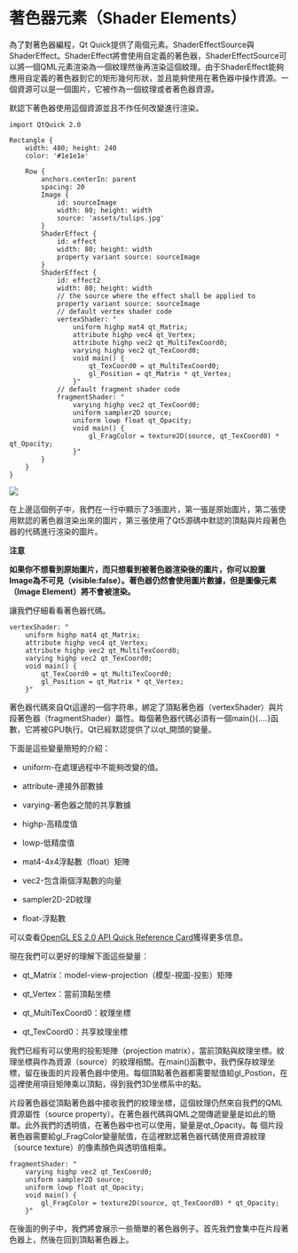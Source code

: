 # 著色器元素（Shader Elements）

為了對著色器編程，Qt Quick提供了兩個元素。ShaderEffectSource與ShaderEffect。ShaderEffect將會使用自定義的著色器，ShaderEffectSource可以將一個QML元素渲染為一個紋理然後再渲染這個紋理。由于ShaderEffect能夠應用自定義的著色器到它的矩形幾何形狀，並且能夠使用在著色器中操作資源。一個資源可以是一個圖片，它被作為一個紋理或者著色器資源。

默認下著色器使用這個資源並且不作任何改變進行渲染。

```
import QtQuick 2.0

Rectangle {
    width: 480; height: 240
    color: '#1e1e1e'

    Row {
        anchors.centerIn: parent
        spacing: 20
        Image {
            id: sourceImage
            width: 80; height: width
            source: 'assets/tulips.jpg'
        }
        ShaderEffect {
            id: effect
            width: 80; height: width
            property variant source: sourceImage
        }
        ShaderEffect {
            id: effect2
            width: 80; height: width
            // the source where the effect shall be applied to
            property variant source: sourceImage
            // default vertex shader code
            vertexShader: "
                uniform highp mat4 qt_Matrix;
                attribute highp vec4 qt_Vertex;
                attribute highp vec2 qt_MultiTexCoord0;
                varying highp vec2 qt_TexCoord0;
                void main() {
                    qt_TexCoord0 = qt_MultiTexCoord0;
                    gl_Position = qt_Matrix * qt_Vertex;
                }"
            // default fragment shader code
            fragmentShader: "
                varying highp vec2 qt_TexCoord0;
                uniform sampler2D source;
                uniform lowp float qt_Opacity;
                void main() {
                    gl_FragColor = texture2D(source, qt_TexCoord0) * qt_Opacity;
                }"
        }
    }
}
```

![](http://qmlbook.org/_images/defaultshader.png)

在上邊這個例子中，我們在一行中顯示了3張圖片，第一張是原始圖片，第二張使用默認的著色器渲染出來的圖片，第三張使用了Qt5源碼中默認的頂點與片段著色器的代碼進行渲染的圖片。

**注意**

**如果你不想看到原始圖片，而只想看到被著色器渲染後的圖片，你可以設置Image為不可見（visible:false）。著色器仍然會使用圖片數據，但是圖像元素（Image Element）將不會被渲染。**

讓我們仔細看看著色器代碼。

```
vertexShader: "
    uniform highp mat4 qt_Matrix;
    attribute highp vec4 qt_Vertex;
    attribute highp vec2 qt_MultiTexCoord0;
    varying highp vec2 qt_TexCoord0;
    void main() {
        qt_TexCoord0 = qt_MultiTexCoord0;
        gl_Position = qt_Matrix * qt_Vertex;
    }"
```

著色器代碼來自Qt這邊的一個字符串，綁定了頂點著色器（vertexShader）與片段著色器（fragmentShader）屬性。每個著色器代碼必須有一個main(){....}函數，它將被GPU執行。Qt已經默認提供了以qt_開頭的變量。

下面是這些變量簡短的介紹：

* uniform-在處理過程中不能夠改變的值。

* attribute-連接外部數據

* varying-著色器之間的共享數據

* highp-高精度值

* lowp-低精度值

* mat4-4x4浮點數（float）矩陣

* vec2-包含兩個浮點數的向量

* sampler2D-2D紋理

* float-浮點數

可以查看[OpenGL ES 2.0 API Quick Reference Card](http://www.khronos.org/opengles/sdk/docs/reference_cards/OpenGL-ES-2_0-Reference-card.pdf)獲得更多信息。

現在我們可以更好的理解下面這些變量：

* qt_Matrix：model-view-projection（模型-視圖-投影）矩陣

* qt_Vertex：當前頂點坐標

* qt_MultiTexCoord0：紋理坐標

* qt_TexCoord0：共享紋理坐標

我們已經有可以使用的投影矩陣（projection matrix），當前頂點與紋理坐標。紋理坐標與作為資源（source）的紋理相關。在main()函數中，我們保存紋理坐標，留在後面的片段著色器中使用。每個頂點著色器都需要賦值給gl_Postion，在這裡使用項目矩陣乘以頂點，得到我們3D坐標系中的點。

片段著色器從頂點著色器中接收我們的紋理坐標，這個紋理仍然來自我們的QML資源屬性（source property）。在著色器代碼與QML之間傳遞變量是如此的簡單。此外我們的透明值，在著色器中也可以使用，變量是qt_Opacity。每
個片段著色器需要給gl_FragColor變量賦值，在這裡默認著色器代碼使用資源紋理（source texture）的像素顏色與透明值相乘。

```
fragmentShader: "
    varying highp vec2 qt_TexCoord0;
    uniform sampler2D source;
    uniform lowp float qt_Opacity;
    void main() {
        gl_FragColor = texture2D(source, qt_TexCoord0) * qt_Opacity;
    }"
```

在後面的例子中，我們將會展示一些簡單的著色器例子。首先我們會集中在片段著色器上，然後在回到頂點著色器上。
